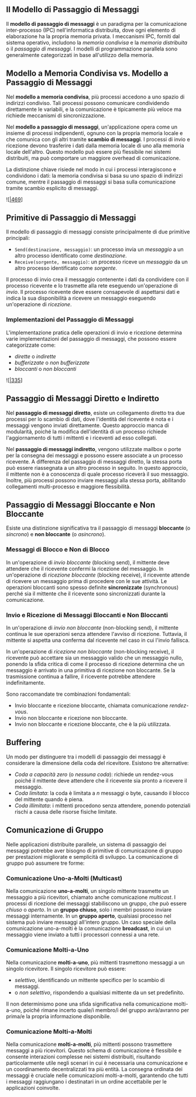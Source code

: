 ## Il Modello di Passaggio di Messaggi

Il **modello di passaggio di messaggi** è un paradigma per la comunicazione inter-processo (IPC) nell'informatica distribuita, dove ogni elemento di elaborazione ha la propria memoria privata. I meccanismi IPC, forniti dal sistema operativo, includono la *memoria condivisa* e la *memoria distribuita* o il *passaggio di messaggi*. I modelli di programmazione parallela sono generalmente categorizzati in base all'utilizzo della memoria.



## Modello a Memoria Condivisa vs. Modello a Passaggio di Messaggi

Nel **modello a memoria condivisa**, più processi accedono a uno spazio di indirizzi condiviso. Tali processi possono comunicare condividendo direttamente le variabili, e la comunicazione è tipicamente più veloce ma richiede meccanismi di sincronizzazione.

Nel **modello a passaggio di messaggi**, un'applicazione opera come un insieme di processi indipendenti, ognuno con la propria memoria locale e che comunica con gli altri tramite **scambio di messaggi**. I processi di invio e ricezione devono trasferire i dati dalla memoria locale di uno alla memoria locale dell'altro. Questo modello può essere più flessibile nei sistemi distribuiti, ma può comportare un maggiore overhead di comunicazione.

La distinzione chiave risiede nel modo in cui i processi interagiscono e condividono i dati: la memoria condivisa si basa su uno spazio di indirizzi comune, mentre il passaggio di messaggi si basa sulla comunicazione tramite scambio esplicito di messaggi.

![[|469](_page_3_Figure_3.jpeg)]

## Primitive di Passaggio di Messaggi

Il modello di passaggio di messaggi consiste principalmente di due primitive principali:

*   `Send(destinazione, messaggio)`: un processo invia un *messaggio* a un altro processo identificato come *destinazione*.
*   `Receive(sorgente, messaggio)`: un processo riceve un *messaggio* da un altro processo identificato come *sorgente*.

Il processo di invio crea il messaggio contenente i dati da condividere con il processo ricevente e lo trasmette alla rete eseguendo un'operazione di *invio*. Il processo ricevente deve essere consapevole di aspettarsi dati e indica la sua disponibilità a ricevere un messaggio eseguendo un'operazione di *ricezione*.

### Implementazioni del Passaggio di Messaggi

L'implementazione pratica delle operazioni di invio e ricezione determina varie implementazioni del passaggio di messaggi, che possono essere categorizzate come:

*   *dirette* o *indirette*
*   *bufferizzate* o *non bufferizzate*
*   *bloccanti* o *non bloccanti*

![[|335](_page_5_Figure_6.jpeg)]

## Passaggio di Messaggi Diretto e Indiretto

Nel **passaggio di messaggi diretto**, esiste un collegamento diretto tra due processi per lo scambio di dati, dove l'identità del ricevente è nota e i messaggi vengono inviati direttamente. Questo approccio manca di modularità, poiché la modifica dell'identità di un processo richiede l'aggiornamento di tutti i mittenti e i riceventi ad esso collegati.

Nel **passaggio di messaggi indiretto**, vengono utilizzate mailbox o porte per la consegna dei messaggi e possono essere associate a un processo ricevente. A differenza del passaggio di messaggi diretto, la stessa porta può essere riassegnata a un altro processo in seguito. In questo approccio, il mittente non è a conoscenza di quale processo riceverà il suo messaggio. Inoltre, più processi possono inviare messaggi alla stessa porta, abilitando collegamenti multi-processo e maggiore flessibilità.

## Passaggio di Messaggi Bloccante e Non Bloccante

Esiste una distinzione significativa tra il passaggio di messaggi **bloccante** (o *sincrono*) e **non bloccante** (o *asincrono*).

### Messaggi di Blocco e Non di Blocco

In un'operazione di *invio bloccante* (blocking send), il mittente deve attendere che il ricevente confermi la ricezione del messaggio. In un'operazione di *ricezione bloccante* (blocking receive), il ricevente attende di ricevere un messaggio prima di procedere con le sue attività. Le operazioni bloccanti sono spesso definite **sincronizzate** (synchronous) perché sia il mittente che il ricevente sono sincronizzati durante la comunicazione.


### Invio e Ricezione di Messaggi Bloccanti e Non Bloccanti

In un'operazione di *invio non bloccante* (non-blocking send), il mittente continua le sue operazioni senza attendere l'avviso di ricezione. Tuttavia, il mittente si aspetta una conferma dal ricevente nel caso in cui l'invio fallisca.

In un'operazione di *ricezione non bloccante* (non-blocking receive), il ricevente può accettare sia un messaggio valido che un messaggio nullo, ponendo la sfida critica di come il processo di ricezione determina che un messaggio è arrivato in una primitiva di ricezione non bloccante. Se la trasmissione continua a fallire, il ricevente potrebbe attendere indefinitamente.

Sono raccomandate tre combinazioni fondamentali:

*   Invio bloccante e ricezione bloccante, chiamata comunicazione *rendez-vous*.
*   Invio non bloccante e ricezione non bloccante.
*   Invio non bloccante e ricezione bloccante, che è la più utilizzata.


## Buffering 

Un modo per distinguere tra i modelli di passaggio dei messaggi è considerare la dimensione della coda del ricevitore. Esistono tre alternative:

*   *Coda a capacità zero* (o *nessuna coda*): richiede un rendez-vous poiché il mittente deve attendere che il ricevente sia pronto a ricevere il messaggio.
*   *Coda limitata*: la coda è limitata a *n* messaggi o byte, causando il blocco del mittente quando è piena.
*   *Coda illimitata*: i mittenti procedono senza attendere, ponendo potenziali rischi a causa delle risorse fisiche limitate.


## Comunicazione di Gruppo

Nelle applicazioni distribuite parallele, un sistema di passaggio dei messaggi potrebbe aver bisogno di primitive di comunicazione di gruppo per prestazioni migliorate e semplicità di sviluppo. La comunicazione di gruppo può assumere tre forme:

### Comunicazione Uno-a-Molti (Multicast)

Nella comunicazione **uno-a-molti**, un singolo mittente trasmette un messaggio a più ricevitori, chiamato anche comunicazione *multicast*. I processi di ricezione dei messaggi stabiliscono un gruppo, che può essere *chiuso* o *aperto*. In un **gruppo chiuso**, solo i membri possono inviare messaggi internamente. In un **gruppo aperto**, qualsiasi processo nel sistema può inviare messaggi all'intero gruppo. Un caso speciale della comunicazione uno-a-molti è la comunicazione **broadcast**, in cui un messaggio viene inviato a tutti i processori connessi a una rete.


### Comunicazione Molti-a-Uno

Nella comunicazione **molti-a-uno**, più mittenti trasmettono messaggi a un singolo ricevitore. Il singolo ricevitore può essere:

*   *selettivo*, identificando un mittente specifico per lo scambio di messaggi.
*   o *non selettivo*, rispondendo a qualsiasi mittente da un set predefinito.

Il non determinismo pone una sfida significativa nella comunicazione molti-a-uno, poiché rimane incerto quale/i membro/i del gruppo avrà/avranno per prima/e la propria informazione disponibile.



### Comunicazione Molti-a-Molti

Nella comunicazione **molti-a-molti**, più mittenti possono trasmettere messaggi a più ricevitori. Questo schema di comunicazione è flessibile e consente interazioni complesse nei sistemi distribuiti, risultando particolarmente utile negli scenari in cui è necessaria una comunicazione e un coordinamento decentralizzati tra più entità. La consegna ordinata dei messaggi è cruciale nelle comunicazioni molti-a-molti, garantendo che tutti i messaggi raggiungano i destinatari in un ordine accettabile per le applicazioni coinvolte.

